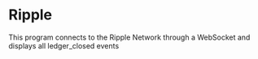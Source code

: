 # Ripple

This program connects to the Ripple Network through a WebSocket and displays all ledger_closed events
